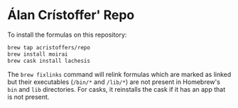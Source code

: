# Álan Crístoffer' Repo

To install the formulas on this repository:

```bash
brew tap acristoffers/repo
brew install moirai
brew cask install lachesis
```

The `brew fixlinks` command will relink formulas which are marked as linked but
their executables (`/bin/*` and `/lib/*`) are not present in Homebrew's `bin`
and `lib` directories. For casks, it reinstalls the cask if it has an app that
is not present.
